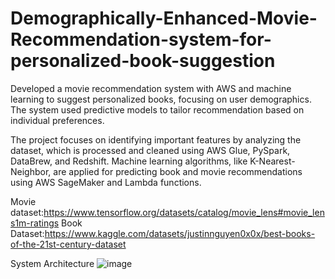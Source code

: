 # Demographically-Enhanced-Movie-Recommendation-system-for-personalized-book-suggestion
Developed a movie recommendation system with AWS and machine learning to suggest personalized books, focusing on user demographics. The system used predictive models to tailor recommendation based on individual preferences.

The project focuses on identifying important features by analyzing the dataset, which is processed and cleaned using AWS Glue, PySpark, DataBrew, and Redshift. Machine learning algorithms, like K-Nearest-Neighbor, are applied for predicting book and movie recommendations using AWS SageMaker and Lambda functions.

Movie dataset:https://www.tensorflow.org/datasets/catalog/movie_lens#movie_lens1m-ratings
Book Dataset:https://www.kaggle.com/datasets/justinnguyen0x0x/best-books-of-the-21st-century-dataset

System Architecture
![image](https://github.com/priyavarahan/Demographically-Enhanced-Movie-Recommendation-system-for-personalized-book-suggestion/assets/174403766/cb5be81c-eee7-435a-ab6c-f11de414d6d9)
